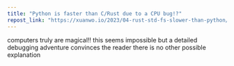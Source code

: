 ```yaml
---
title: "Python is faster than C/Rust due to a CPU bug!?"
repost_link: "https://xuanwo.io/2023/04-rust-std-fs-slower-than-python/"
---
```


computers truly are magical!! this seems impossible but a detailed debugging adventure convinces the reader there is no other possible explanation
